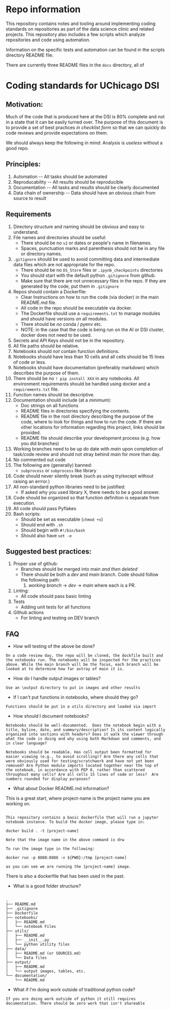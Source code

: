 # Repo information

This repository contains notes and tooling around implementing coding standards on repositories as part of the data science clinic and related projects. This repository also includes a few scripts which analyze repositories and code using automation.

Information on the specific tests and automation can be found in the scripts directory README file.

There are currently three README files in the `docs` directory, all of 

# Coding standards for UChicago DSI

Motivation:
---
Much of the code that is produced here at the DSI is 80% complete and not in a state that it can be easily turned over. The purpose of this document is to provide a set of best practices _in checklist form_ so that we can quickly do code reviews and provide expectations on them.

We should always keep the following in mind: Analysis is _useless_ without a good repo.

Principles:
---
1. Automation
    -- All tasks should be automated
1. Reproducability
    -- All results should be reproducible
1. Documentation
    -- All tasks and results should be clearly documented
1. Data chain of ownership
    -- Data should have an obvious chain from source to result

Requirements
---
1. Directory structure and naming should be obvious and easy to understand.
1. File names and directories should be useful:
    * There should be no ``v2`` or dates or people's name in filenames.
    * Spaces, punctuation marks and parenthesis should not be in any file or directory names.
1. `.gitignore` should be used to avoid committing data and intermediate data files which are not appropriate for the repo.
    * There should be no `DS_Store` files or `.ipynb_checkpoints` directories
    * You should start with the default python `.gitignore` from github.
    * Make sure that there are not unnecessary files in the repo. If they are generated by the code, put them in `.gitignore`
1. Repos should contain a Dockerfile:
    * Clear Instructions on how to run the code (via docker) in the main README.md file.
    * All code in the repo should be executable via docker.
    * The Dockerfile should use a `requirements.txt` to manage modules and should have versions on all modules.
    * There should be _no_ conda / pyenv etc.
    * NOTE: in the case that the code is being run on the AI or DSI cluster, docker does not need to be used.
1. Secrets and API Keys should not be in the repository.
1. All file paths should be relative.
1. Notebooks should _not_ contain function definitions.
1. Notebooks should have less than 10 cells and all cells should be 15 lines of code or less.
1. Notebooks should have documentation (preferably markdown) which describes the purpose of them.
1. There should be no `! pip install XXX` in any notebooks. All environment requirements should be handled using docker and a `requirements.txt` file.
1. Function names should be descriptive.
1. Documentation should include (at a _minimum_):
    * Doc strings on all functions
    * README files in directories specifying the contents.
    * README file in the root directory describing the purpose of the code, where to look for things and how to run the code. If there are other locations for information regarding this project, links should be provided. 
    * README file should describe your development process (e.g. how you did branches)
1. Working branches need to be up do date with _main_ upon completion of task/code review and should not stray behind _main_ for more than day.
1. No commented out code
1. The following are (generally) banned:
    * `subprocess` or `subprocess` like library
1. Code should never silently break (such as using try/except without raising an errror.)
1. All non-standard python libraries need to be justified:
    * If asked why you used library X, there needs to be a good answer.
1. Code should be organized so that function definition is separate from execution.
1. All code should pass Pyflakes
1. Bash scripts:
    * Should be set as executable (`chmod +x`)
    * Should end with `.sh`
    * Should begin with ```#!/bin/bash```
    * Should also have ```set -e```


Suggested best practices:
---
1. Proper use of github:
    * Branches should be merged into main _and then deleted_
    * There should be both a _dev_ and _main_ branch. Code should follow the following path:
        1. _working branch_ -> _dev_ -> _main_ where each is a PR.
1. Linting:
    * All code should pass basic linting
1. Tests
    * Adding unit tests for all functions
1. Github actions
    * For linting and testing on DEV branch

FAQ
---

* How will testing of the above be done?

```On a code review day, the repo will be cloned, the dockfile built and the notebooks run. The notebooks will be inspected for the practices above. While the main branch will be the focus, each branch will be looked at to determine how far astray of main it is.```

* How do I handle output images or tables?

```Use an \output directory to put in images and other results```

* If I can't put functions in notebooks, where should they go? 

```Functions should be put in a utils directory and loaded via import```

* How should I document notebooks?

```Notebooks should be well-documented.  Does the notebook begin with a title, byline, date, and summary/description? Is its content logically organized into sections with headers? Does it walk the viewer through what the code is doing and why using both Markdown and comments, and in clear language?```

```Notebooks should be readable. Has cell output been formatted for easier viewing (e.g., to avoid scrolling)? Are there any cells that were obviously used for testing/scratchwork and have not yet been removed? Are Python module imports located together near the top of the notebook, in accordance with PEP 8, rather than scattered throughout many cells? Are all cells 15 lines of code or less?  Are numbers rounded for display purposes?```

* What about Docker README.md information?

This is a great start, where project-name is the project name you are working on. 

```Docker Information

This repository contains a basic dockerfile that will run a jupyter notebook instance. To build the docker image, please type in:

docker build . -t [project-name]

Note that the image name in the above command is drw

To run the image type in the following:

docker run -p 8888:8888 -v ${PWD}:/tmp [project-name]

as you can see we are running the [project-name] image.
```

There is also a dockerfile that has been used in the past.

* What is a good folder structure?

```For the simplest projects something like the below should work: 

.
├── README.md
├── .gitignore
├── Dockerfile
├── notebooks/
│   ├── README.md
│   └── notebook Files
├── utils/
│   ├── README.md
│   ├── __init__.py
│   └── python utility files
├── data/
│   ├── README.md (or SOURCES.md)
│   └── Data files
├── output/
│   ├── README.md
│   └── output images, tables, etc.
└── documentation/
    └── README.md
```

* What if I'm doing work outside of traditional python code?

```If you are doing work outside of python it still requires documentation. There should be zero work that isn't shareable```
